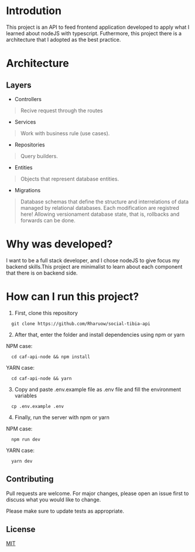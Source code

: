 # Introdution

This project is an API to feed frontend application developed to apply what I learned about nodeJS with typescript. Futhermore, this project there is a architecture that I adopted as the best practice.

# Architecture

## Layers

- Controllers

> Recive request through the routes

- Services

> Work with business rule (use cases).

- Repositories

> Query builders.

- Entities

> Objects that represent database entities.

- Migrations

> Database schemas that define the structure and interrelations of data managed by relational databases. Each modification are registred here! Allowing versionament database state, that is, rollbacks and forwards can be done.

# Why was developed?

I want to be a full stack developer, and I chose nodeJS to give focus my backend skills.This project are minimalist to learn about each component that there is on backend side.

# How can I run this project?

1. First, clone this repository

```
  git clone https://github.com/Rharuow/social-tibia-api
```

2. After that, enter the folder and install dependencies using npm or yarn

NPM case:

```
  cd caf-api-node && npm install
```

YARN case:

```
  cd caf-api-node && yarn
```

3. Copy and paste .env.example file as .env file and fill the environment variables

```
  cp .env.example .env
```

4. Finally, run the server with npm or yarn

NPM case:

```
  npm run dev
```

YARN case:

```
  yarn dev
```

## Contributing

Pull requests are welcome. For major changes, please open an issue first to discuss what you would like to change.

Please make sure to update tests as appropriate.

## License

[MIT](https://choosealicense.com/licenses/mit/)
